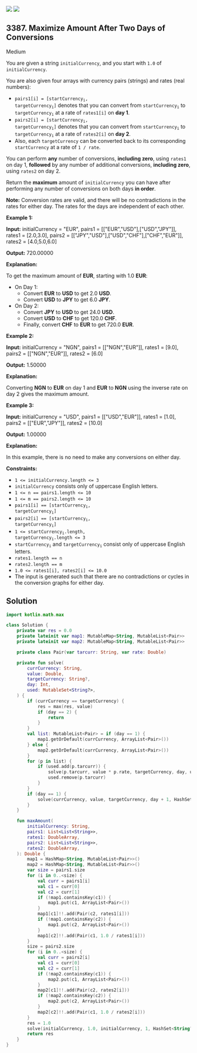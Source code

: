 [![](https://img.shields.io/github/stars/javadev/LeetCode-in-Kotlin?label=Stars&style=flat-square)](https://github.com/javadev/LeetCode-in-Kotlin)
[![](https://img.shields.io/github/forks/javadev/LeetCode-in-Kotlin?label=Fork%20me%20on%20GitHub%20&style=flat-square)](https://github.com/javadev/LeetCode-in-Kotlin/fork)

## 3387\. Maximize Amount After Two Days of Conversions

Medium

You are given a string `initialCurrency`, and you start with `1.0` of `initialCurrency`.

You are also given four arrays with currency pairs (strings) and rates (real numbers):

*   <code>pairs1[i] = [startCurrency<sub>i</sub>, targetCurrency<sub>i</sub>]</code> denotes that you can convert from <code>startCurrency<sub>i</sub></code> to <code>targetCurrency<sub>i</sub></code> at a rate of `rates1[i]` on **day 1**.
*   <code>pairs2[i] = [startCurrency<sub>i</sub>, targetCurrency<sub>i</sub>]</code> denotes that you can convert from <code>startCurrency<sub>i</sub></code> to <code>targetCurrency<sub>i</sub></code> at a rate of `rates2[i]` on **day 2**.
*   Also, each `targetCurrency` can be converted back to its corresponding `startCurrency` at a rate of `1 / rate`.

You can perform **any** number of conversions, **including zero**, using `rates1` on day 1, **followed** by any number of additional conversions, **including zero**, using `rates2` on day 2.

Return the **maximum** amount of `initialCurrency` you can have after performing any number of conversions on both days **in order**.

**Note:** Conversion rates are valid, and there will be no contradictions in the rates for either day. The rates for the days are independent of each other.

**Example 1:**

**Input:** initialCurrency = "EUR", pairs1 = \[\["EUR","USD"],["USD","JPY"]], rates1 = [2.0,3.0], pairs2 = \[\["JPY","USD"],["USD","CHF"],["CHF","EUR"]], rates2 = [4.0,5.0,6.0]

**Output:** 720.00000

**Explanation:**

To get the maximum amount of **EUR**, starting with 1.0 **EUR**:

*   On Day 1:
    *   Convert **EUR** to **USD** to get 2.0 **USD**.
    *   Convert **USD** to **JPY** to get 6.0 **JPY**.
*   On Day 2:
    *   Convert **JPY** to **USD** to get 24.0 **USD**.
    *   Convert **USD** to **CHF** to get 120.0 **CHF**.
    *   Finally, convert **CHF** to **EUR** to get 720.0 **EUR**.

**Example 2:**

**Input:** initialCurrency = "NGN", pairs1 = \[\["NGN","EUR"]], rates1 = [9.0], pairs2 = \[\["NGN","EUR"]], rates2 = [6.0]

**Output:** 1.50000

**Explanation:**

Converting **NGN** to **EUR** on day 1 and **EUR** to **NGN** using the inverse rate on day 2 gives the maximum amount.

**Example 3:**

**Input:** initialCurrency = "USD", pairs1 = \[\["USD","EUR"]], rates1 = [1.0], pairs2 = \[\["EUR","JPY"]], rates2 = [10.0]

**Output:** 1.00000

**Explanation:**

In this example, there is no need to make any conversions on either day.

**Constraints:**

*   `1 <= initialCurrency.length <= 3`
*   `initialCurrency` consists only of uppercase English letters.
*   `1 <= n == pairs1.length <= 10`
*   `1 <= m == pairs2.length <= 10`
*   <code>pairs1[i] == [startCurrency<sub>i</sub>, targetCurrency<sub>i</sub>]</code>
*   <code>pairs2[i] == [startCurrency<sub>i</sub>, targetCurrency<sub>i</sub>]</code>
*   <code>1 <= startCurrency<sub>i</sub>.length, targetCurrency<sub>i</sub>.length <= 3</code>
*   <code>startCurrency<sub>i</sub></code> and <code>targetCurrency<sub>i</sub></code> consist only of uppercase English letters.
*   `rates1.length == n`
*   `rates2.length == m`
*   `1.0 <= rates1[i], rates2[i] <= 10.0`
*   The input is generated such that there are no contradictions or cycles in the conversion graphs for either day.

## Solution

```kotlin
import kotlin.math.max

class Solution {
    private var res = 0.0
    private lateinit var map1: MutableMap<String, MutableList<Pair>>
    private lateinit var map2: MutableMap<String, MutableList<Pair>>

    private class Pair(var tarcurr: String, var rate: Double)

    private fun solve(
        currCurrency: String,
        value: Double,
        targetCurrency: String?,
        day: Int,
        used: MutableSet<String?>,
    ) {
        if (currCurrency == targetCurrency) {
            res = max(res, value)
            if (day == 2) {
                return
            }
        }
        val list: MutableList<Pair> = if (day == 1) {
            map1.getOrDefault(currCurrency, ArrayList<Pair>())
        } else {
            map2.getOrDefault(currCurrency, ArrayList<Pair>())
        }
        for (p in list) {
            if (used.add(p.tarcurr)) {
                solve(p.tarcurr, value * p.rate, targetCurrency, day, used)
                used.remove(p.tarcurr)
            }
        }
        if (day == 1) {
            solve(currCurrency, value, targetCurrency, day + 1, HashSet<String?>())
        }
    }

    fun maxAmount(
        initialCurrency: String,
        pairs1: List<List<String>>,
        rates1: DoubleArray,
        pairs2: List<List<String>>,
        rates2: DoubleArray,
    ): Double {
        map1 = HashMap<String, MutableList<Pair>>()
        map2 = HashMap<String, MutableList<Pair>>()
        var size = pairs1.size
        for (i in 0..<size) {
            val curr = pairs1[i]
            val c1 = curr[0]
            val c2 = curr[1]
            if (!map1.containsKey(c1)) {
                map1.put(c1, ArrayList<Pair>())
            }
            map1[c1]!!.add(Pair(c2, rates1[i]))
            if (!map1.containsKey(c2)) {
                map1.put(c2, ArrayList<Pair>())
            }
            map1[c2]!!.add(Pair(c1, 1.0 / rates1[i]))
        }
        size = pairs2.size
        for (i in 0..<size) {
            val curr = pairs2[i]
            val c1 = curr[0]
            val c2 = curr[1]
            if (!map2.containsKey(c1)) {
                map2.put(c1, ArrayList<Pair>())
            }
            map2[c1]!!.add(Pair(c2, rates2[i]))
            if (!map2.containsKey(c2)) {
                map2.put(c2, ArrayList<Pair>())
            }
            map2[c2]!!.add(Pair(c1, 1.0 / rates2[i]))
        }
        res = 1.0
        solve(initialCurrency, 1.0, initialCurrency, 1, HashSet<String?>())
        return res
    }
}
```